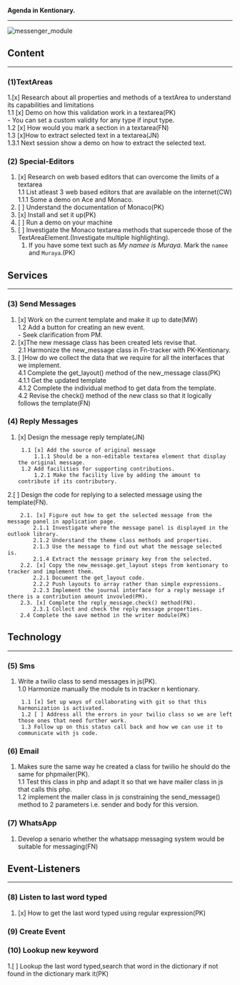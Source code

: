 **Agenda in Kentionary.**
___
![messenger_module](messenger.svg)

## Content

___

### (1)TextAreas

1.[x] Research about all properties and methods of a textArea to understand its capabilities and limitations  
        1.1 [x] Demo on how this validation work in a textarea(PK)  
            - You can set a custom validity for any type if input type.  
        1.2 [x] How would you mark a section in a textarea(FN)  
        1.3 [x]How to extract selected text in a textarea(JN)  
            1.3.1 Next session show a demo on how to extract the selected text.  

### (2) Special-Editors

1. [x] Research on web based editors that can overcome the limits of a textarea  
        1.1 List atleast 3 web based editors that are available on the internet(CW)  
            1.1.1 Some a demo on Ace and Monaco.
2. [ ] Understand the documentation of Monaco(PK)
3. [x] Install and set it up(PK)
4. [ ] Run a demo on your machine
5. [ ] Investigate the Monaco textarea methods that supercede those of the TextAreaElement.(Investigate multiple highlighting).
      1. If you have some text such as *My namee is Muraya*. Mark the `namee` and `Muraya`.(PK)

## Services

___

### (3) Send Messages

1. [x] Work on the current template and make it up to date(MW)  
        1.2 Add a button for creating an new event.  
        - Seek clarification from PM.
2. [x]The new message class has been created lets revise that.  
    2.1 Harmonize the new_message class in Fn-tracker with PK-Kentionary.  
3. [ ]How do we collect the data that we require for all the interfaces that we implement.  
        4.1 Complete the get_layout() method of the new_message class(PK)  
            4.1.1 Get the updated template  
            4.1.2 Complete the individual method to get data from the template.  
        4.2 Revise the check() method of the new class so that it  logically follows the template(FN)  

### (4) Reply Messages

1. [x] Design the message reply template(JN)
  
        1.1 [x] Add the source of original message  
            1.1.1 Should be a non-editable textarea element that display the original message.  
        1.2 Add facilities for supporting contributions.  
            1.2.1 Make the facility live by adding the amount to contribute if its contributory.

2.[ ] Design the code for replying to a selected message using the template(FN).

        2.1. [x] Figure out how to get the selected message from the message panel in application page.
            2.1.1 Investigate where the message panel is displayed in the outlook library.  
            2.1.2 Understand the theme class methods and properties.  
            2.1.3 Use the message to find out what the message selected is.  
            2.1.4 Extract the message primary key from the selected.  
        2.2. [x] Copy the new_message.get_layout steps from kentionary to tracker and implement them.  
            2.2.1 Document the get_layout code.  
            2.2.2 Push layouts to array rather than simple expressions.  
            2.2.3 Implement the journal interface for a reply message if there is a contribution amount invovled(PM).  
        2.3. [x] Complete the reply_message.check() method(FN).  
            2.3.1 Collect and check the reply message properties.  
        2.4 Complete the save method in the writer module(PK)  

## Technology

___

### (5) Sms

1. Write a twilio class to send messages in js(PK).  
        1.0 Harmonize manually the module ts in tracker n kentionary.  

        1.1 [x] Set up ways of collaborating with git so that this harmonization is activated.  
        1.2 [ ] Address all the errors in your twilio class so we are left those ones that need further work.  
        1.3 Follow up on this status call back and how we can use it to communicate with js code.  

### (6) Email

1. Makes sure the same way he created a class for twiilio he should do the same for phpmailer(PK).  
        1.1 Test this class in php and adapt it so that we have mailer class in js that calls this php.  
        1.2 implement the mailer class in js constraining the send_message() method to 2 parameters i.e. sender and body for this version.

### (7) WhatsApp

1. Develop a senario whether the whatsapp messaging system would be suitable for messaging(FN)  

## Event-Listeners

___

### (8) Listen to last word typed

1. [x] How to get the last word typed using regular expression(PK)

### (9) Create Event  
  
### (10) Lookup new keyword

1.[ ] Lookup the last word typed,search that word in the dictionary if not found in the dictionary mark it(PK)
